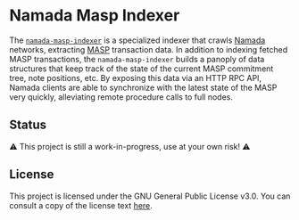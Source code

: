 # Namada Masp Indexer

The [`namada-masp-indexer`](https://github.com/anoma/namada-masp-indexer) is a
specialized indexer that crawls [Namada](https://github.com/anoma/namada)
networks, extracting [MASP](https://github.com/anoma/masp) transaction data. In
addition to indexing fetched MASP transactions, the `namada-masp-indexer` builds
a panoply of data structures that keep track of the state of the current MASP
commitment tree, note positions, etc. By exposing this data via an HTTP RPC API,
Namada clients are able to synchronize with the latest state of the MASP very
quickly, alleviating remote procedure calls to full nodes.

## Status

⚠️ This project is still a work-in-progress, use at your own risk! ⚠️

## License

This project is licensed under the GNU General Public License v3.0. You can
consult a copy of the license text [here](COPYING).
